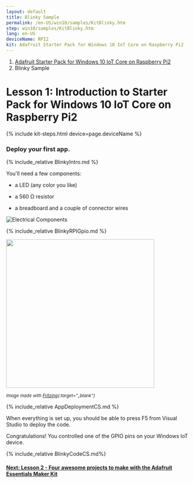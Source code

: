 ```yaml
---
layout: default
title: Blinky Sample
permalink: /en-US/win10/samples/KitBlinky.htm
step: win10/samples/KitBlinky.htm
lang: en-US
deviceName: RPI2
kit: Adafruit Starter Pack for Windows 10 IoT Core on Raspberry Pi2
---
```

<ol class="breadcrumb">
  <li><a href="{{site.baseurl}}/{{page.lang}}/AdafruitMakerKit.htm">Adafruit Starter Pack for Windows 10 IoT Core on Raspberry Pi2</a></li>
  <li class="active">Blinky Sample</li>
</ol>

<h1 class="maker-kit">Lesson 1: Introduction to Starter Pack for Windows 10 IoT Core on Raspberry Pi2</h1>
{% include kit-steps.html device=page.deviceName %}
<h3 class="maker-kit">Deploy your first app.</h3>

{% include_relative BlinkyIntro.md %}

You'll need a few components:

* a LED (any color you like)

* a 560 &#x2126; resistor

* a breadboard and a couple of connector wires

![Electrical Components]({{site.baseurl}}/images/Blinky/components.png)

{% include_relative BlinkyRPIGpio.md %}

<img class="device-images" src="{{site.baseurl}}/images/Blinky/breadboard_assembled_rpi2_kit.jpg" height="400">

<sub>*Image made with [Fritzing](http://fritzing.org/){:target="_blank"}*</sub>

{% include_relative AppDeploymentCS.md %}

When everything is set up, you should be able to press F5 from Visual Studio to deploy the code.

Congratulations! You controlled one of the GPIO pins on your Windows IoT device.

{% include_relative BlinkyCodeCS.md%}


<h4 class="maker-kit"><a href="{{site.baseurl}}/{{page.lang}}/AdafruitMakerKit.htm#lessonTwo">Next: Lesson 2 - Four awesome projects to make with the Adafruit Essentials Maker Kit</a></h4>
